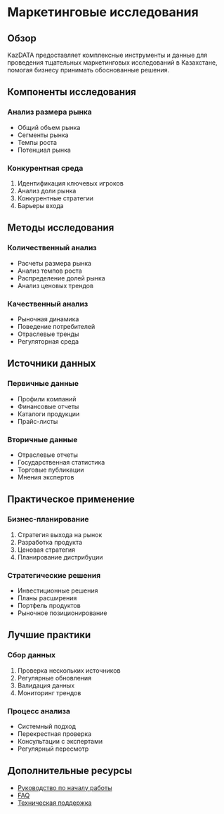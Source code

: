 # Маркетинговые исследования

## Обзор

KazDATA предоставляет комплексные инструменты и данные для проведения тщательных маркетинговых исследований в Казахстане, помогая бизнесу принимать обоснованные решения.

## Компоненты исследования

### Анализ размера рынка
- Общий объем рынка
- Сегменты рынка
- Темпы роста
- Потенциал рынка

### Конкурентная среда
1. Идентификация ключевых игроков
2. Анализ доли рынка
3. Конкурентные стратегии
4. Барьеры входа

## Методы исследования

### Количественный анализ
- Расчеты размера рынка
- Анализ темпов роста
- Распределение долей рынка
- Анализ ценовых трендов

### Качественный анализ
- Рыночная динамика
- Поведение потребителей
- Отраслевые тренды
- Регуляторная среда

## Источники данных

### Первичные данные
- Профили компаний
- Финансовые отчеты
- Каталоги продукции
- Прайс-листы

### Вторичные данные
- Отраслевые отчеты
- Государственная статистика
- Торговые публикации
- Мнения экспертов

## Практическое применение

### Бизнес-планирование
1. Стратегия выхода на рынок
2. Разработка продукта
3. Ценовая стратегия
4. Планирование дистрибуции

### Стратегические решения
- Инвестиционные решения
- Планы расширения
- Портфель продуктов
- Рыночное позиционирование

## Лучшие практики

### Сбор данных
1. Проверка нескольких источников
2. Регулярные обновления
3. Валидация данных
4. Мониторинг трендов

### Процесс анализа
- Системный подход
- Перекрестная проверка
- Консультации с экспертами
- Регулярный пересмотр

## Дополнительные ресурсы

- [Руководство по началу работы](../getting-started/quick-start.md)
- [FAQ](../getting-started/faq.md)
- [Техническая поддержка](../support/contact.md)
